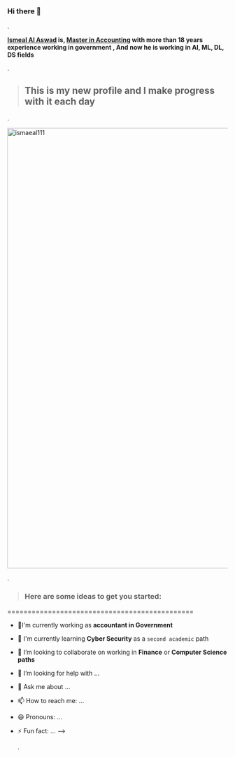 ### Hi there 👋
.

**[Ismeal Al Aswad]() is, [Master in Accounting](https://github.com/IsmealAlAswad/Accounting-Certifications) with more than 18 years experience working in government  , And now he is working in AI, ML, DL, DS fields**


.


> ## This is my new profile and I make progress with it each day


. 

<img width="1006" alt="ismaeal111" src="https://github.com/IsmealAlAswad/Accounting-Certifications/assets/146756819/cc190ca4-f574-4a4b-b8e8-b76ac8ad8741">


.


> ### Here are some ideas to get you started:

==============================================


- 🔭I'm currently working as **accountant in Government**
- 🌱 I'm currently learning **Cyber Security** as a `second academic` path
- 👯 I’m looking to collaborate on working in **Finance** or **Computer Science paths**
- 🤔 I’m looking for help with ...
- 💬 Ask me about ...
- 📫 How to reach me: ...
- 😄 Pronouns: ...
- ⚡ Fun fact: ...
-->


  .





